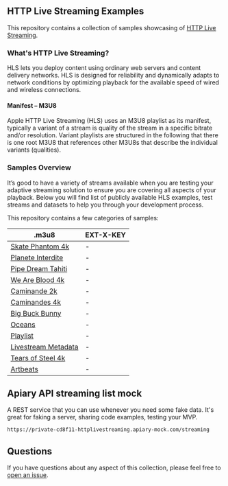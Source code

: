 
## HTTP Live Streaming Examples


This repository contains a collection of samples showcasing of [HTTP Live Streaming](https://developer.apple.com/streaming/).

### What's HTTP Live Streaming?

HLS lets you deploy content using ordinary web servers and content delivery networks. HLS is designed for reliability and dynamically adapts to network conditions by optimizing playback for the available speed of wired and wireless connections.

#### Manifest – M3U8

Apple HTTP Live Streaming (HLS) uses an M3U8 playlist as its manifest, typically a variant of a stream is quality of the stream in a specific bitrate and/or resolution. Variant playlists are structured in the following that there is one root M3U8 that references other M3U8s that describe the individual variants (qualities).

### Samples Overview

It’s good to have a variety of streams available when you are testing your adaptive streaming solution to ensure you are covering all aspects of your playback. Below you will find list of publicly available HLS examples, test streams and datasets to help you through your development process.

This repository contains a few categories of samples:

| .m3u8 | EXT-X-KEY | 
| --------|---------| 
| [Skate Phantom 4k](http://sample.vodobox.com/skate_phantom_flex_4k/skate_phantom_flex_4k.m3u8)  | -| 
| [Planete Interdite](http://sample.vodobox.com/planete_interdite_hevc/planete_interdite_hevc.m3u8)  | -| 
| [Pipe Dream Tahiti](http://sample.vodobox.com/pipe_dream_tahiti/pipe_dream_tahiti.m3u8)  | -| 
| [We Are Blood 4k](http://sample.vodobox.com/we_are_blood_4k/we_are_blood_4k.m3u8)  | -| 
| [Caminande 2k](http://sample.vodobox.com/caminandes_3_2k/caminandes_3_2k.m3u8)  | -| 
| [Caminandes 4k](http://sample.vodobox.com/caminandes_1_4k/caminandes_1_4k.m3u8)  | -| 
| [Big Buck Bunny](http://sample.vodobox.com/big_buck_bunny_4k/big_buck_bunny_4k.m3u8)  | -| 
| [Oceans](http://playertest.longtailvideo.com/adaptive/oceans_aes/oceans_aes.m3u8)  | -| 
| [Playlist](http://playertest.longtailvideo.com/adaptive/captions/playlist.m3u8)  | -| 
| [Livestream Metadata](http://playertest.longtailvideo.com/adaptive/wowzaid3/playlist.m3u8)  | -| 
| [Tears of Steel 4k](http://content.jwplatform.com/manifests/vM7nH0Kl.m3u8)  | -| 
| [Artbeats](http://cdn-fms.rbs.com.br/hls-vod/sample1_1500kbps.f4v.m3u8)  | -|

## Apiary API streaming list mock

A REST service that you can use whenever you need some fake data.
It's great for faking a server, sharing code examples, testing your MVP.

 ```bash
https://private-cd8f11-httplivestreaming.apiary-mock.com/streaming
 ```
 
## Questions
If you have questions about any aspect of this collection, please feel free to [open an issue](https://github.com/adimango/http-live-streaming-examples/issues/new).

